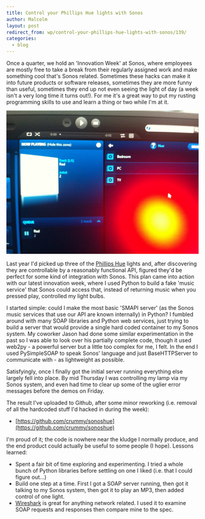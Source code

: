 ```yaml
---
title: Control your Phillips Hue lights with Sonos
author: Malcolm
layout: post
redirect_from: wp/control-your-phillips-hue-lights-with-sonos/139/
categories:
  - blog
---
```


Once a quarter, we hold an 'Innovation Week' at Sonos, where employees are mostly free to take a break from their regularly assigned work and make something cool that's Sonos related. Sometimes these hacks can make it into future products or software releases, sometimes they are more funny than useful, sometimes they end up not even seeing the light of day (a week isn't a very long time it turns out!). For me it's a great way to put my rusting programming skills to use and learn a thing or two while I'm at it.

![My Sonos Desktop Controller with the reflection of a Hue light](/assets/Photo-Apr-04-12-38-10-AM.jpg)

Last year I'd picked up three of the [Phillips Hue][1] lights and, after discovering they are controllable by a reasonably functional API, figured they'd be perfect for some kind of integration with Sonos. This plan came into action with our latest innovation week, where I used Python to build a fake 'music service' that Sonos could access that, instead of returning music when you pressed play, controlled my light bulbs.

I started simple: could I make the most basic 'SMAPI server' (as the Sonos music services that use our API are known internally) in Python? I fumbled around with many SOAP libraries and Python web services, just trying to build a server that would provide a single hard coded container to my Sonos system. My coworker Jason had done some similar experimentation in the past so I was able to look over his partially complete code, though it used web2py - a powerful server but a little too complex for me, I felt. In the end I used PySimpleSOAP to speak Sonos' language and just BaseHTTPServer to communicate with - as lightweight as possible.

Satisfyingly, once I finally got the initial server running everything else largely fell into place. By mid Thursday I was controlling my lamp via my Sonos system, and even had time to clear up some of the uglier error messages before the demos on Friday.

The result I've uploaded to Github, after some minor reworking (i.e. removal of all the hardcoded stuff I'd hacked in during the week):

  * [https://github.com/crummy/sonoshue](https://github.com/crummy/sonoshue)

I'm proud of it; the code is nowhere near the kludge I normally produce, and the end product could actually be useful to some people (I hope). Lessons learned:

  * Spent a fair bit of time exploring and experimenting. I tried a whole bunch of Python libraries before settling on one I liked (i.e. that I could figure out...)
  * Build one step at a time. First I got a SOAP server running, then got it talking to my Sonos system, then got it to play an MP3, then added control of one light.
  * [Wireshark][2] is great for anything network related. I used it to examine SOAP requests and responses then compare mine to the spec.

 [1]: http://www.meethue.com/en-US
 [2]: http://www.wireshark.org/